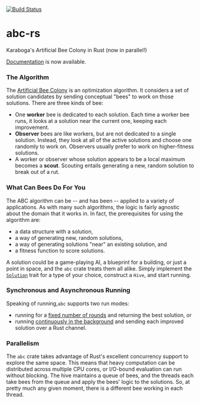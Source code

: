 [![Build Status](https://travis-ci.org/daviddonna/abc-rs.svg?branch=master)](https://travis-ci.org/daviddonna/abc-rs)

# abc-rs
Karaboga's Artificial Bee Colony in Rust (now in parallel!)

[Documentation](https://daviddonna.github.io/abc-rs) is now available.

### The Algorithm

The [Artificial Bee Colony](http://mf.erciyes.edu.tr/abc/) is
an optimization algorithm. It considers a set of solution candidates by
sending conceptual "bees" to work on those solutions. There are three
kinds of bee:

* One **worker** bee is dedicated to each solution. Each time a worker
bee runs, it looks at a solution near the current one, keeping each
improvement.
* **Observer** bees are like workers, but are not dedicated to a single
solution. Instead, they look at all of the active solutions and choose
one randomly to work on. Observers usually prefer to work on
higher-fitness solutions.
* A worker or observer whose solution appears to be a local maximum
becomes a **scout**. Scouting entails generating a new, random solution
to break out of a rut.

### What Can Bees Do For You

The ABC algorithm can be -- and has been -- applied to a variety of
applications. As with many such algorithms, the logic is fairly agnostic
about the domain that it works in. In fact, the prerequisites for using
the algorithm are:

* a data structure with a solution,
* a way of generating new, random solutions,
* a way of generating solutions "near" an existing solution, and
* a fitness function to score solutions.

A solution could be a game-playing AI, a blueprint for a building, or
just a point in space, and the `abc` crate treats them all alike. Simply
implement the [`Solution`](https://daviddonna.github.io/abc-rs/abc/trait.Solution.html)
trait for a type of your choice, construct a `Hive`, and start running.

### Synchronous and Asynchronous Running

Speaking of running,`abc` supports two run modes:

* running for a [fixed number of rounds](https://daviddonna.github.io/abc-rs/abc/struct.Hive.html#method.run_for_rounds)
and returning the best solution, or
* running [continuously in the background](https://daviddonna.github.io/abc-rs/abc/struct.Hive.html#method.stream)
and sending each improved solution over a Rust channel.

### Parallelism

The `abc` crate takes advantage of Rust's excellent concurrency support
to explore the same space. This means that heavy computation can be
distributed across multiple CPU cores, or I/O-bound evaluation can run
without blocking. The hive maintains a queue of bees, and the threads
each take bees from the queue and apply the bees' logic to the
solutions. So, at pretty much any given moment, there is a different bee
working in each thread.
